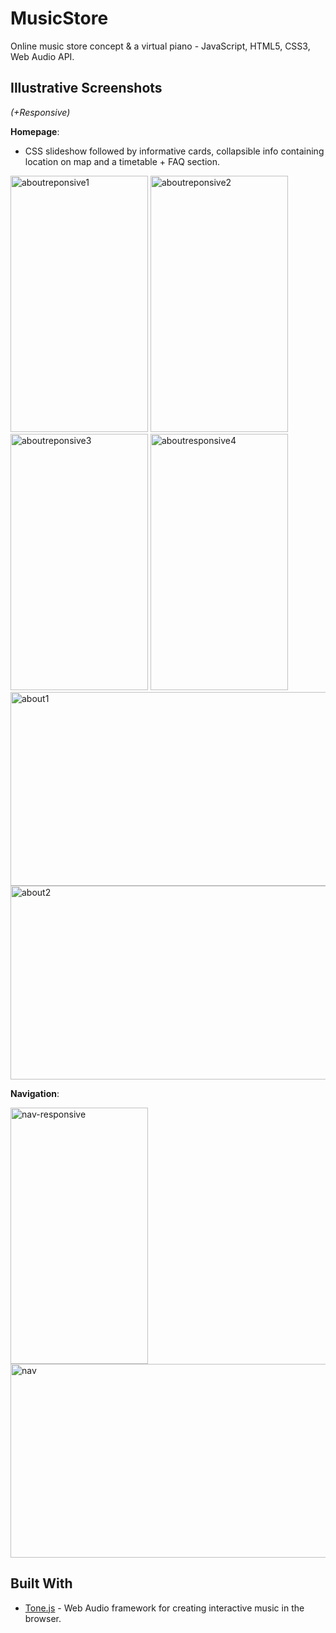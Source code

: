 # MusicStore
Online music store concept &amp; a virtual piano - JavaScript, HTML5, CSS3, Web Audio API.

## Illustrative Screenshots

<i>(+Responsive)</i>

<b>Homepage</b>:
* CSS slideshow followed by informative cards, collapsible info containing location on map and a timetable + FAQ section.


<img src="https://raw.githubusercontent.com/clementlarisa/MusicStore/master/ss/ss_about_1_responsive.PNG" alt="aboutreponsive1" width="220" height="410"> <img src="https://raw.githubusercontent.com/clementlarisa/MusicStore/master/ss/ss_about_2_responsive.PNG" alt="aboutreponsive2" width="220" height="410"> <img src="https://raw.githubusercontent.com/clementlarisa/MusicStore/master/ss/ss_about_3_responsive.PNG" alt="aboutreponsive3" width="220" height="410"> <img src="https://raw.githubusercontent.com/clementlarisa/MusicStore/master/ss/ss_about_4_responsive.PNG" alt="aboutresponsive4" width="220" height="410"><img src="https://raw.githubusercontent.com/clementlarisa/MusicStore/master/ss/ss_about_1.PNG" alt="about1" width="600" height="310"><img src="https://raw.githubusercontent.com/clementlarisa/MusicStore/master/ss/ss_about_2.PNG" alt="about2" width="600" height="310">

<b>Navigation</b>:

<img src="https://raw.githubusercontent.com/clementlarisa/MusicStore/master/ss/ss_nav_responsive.PNG" alt="nav-responsive" width="220" height="410">
<img src="https://raw.githubusercontent.com/clementlarisa/MusicStore/master/ss/ss_nav.PNG" alt="nav" width="600" height="310">

## Built With

* [Tone.js](https://tonejs.github.io/) - Web Audio framework for creating interactive music in the browser.
